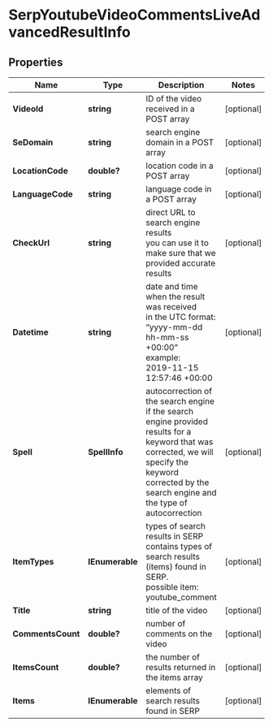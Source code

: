 # SerpYoutubeVideoCommentsLiveAdvancedResultInfo


## Properties

| Name | Type | Description | Notes |
|------------ | ------------- | ------------- | -------------|
**VideoId** | **string** | ID of the video received in a POST array |[optional]|
**SeDomain** | **string** | search engine domain in a POST array |[optional]|
**LocationCode** | **double?** | location code in a POST array |[optional]|
**LanguageCode** | **string** | language code in a POST array |[optional]|
**CheckUrl** | **string** | direct URL to search engine results<br>you can use it to make sure that we provided accurate results |[optional]|
**Datetime** | **string** | date and time when the result was received<br>in the UTC format: “yyyy-mm-dd hh-mm-ss +00:00”<br>example:<br>2019-11-15 12:57:46 +00:00 |[optional]|
**Spell** | **SpellInfo** | autocorrection of the search engine<br>if the search engine provided results for a keyword that was corrected, we will specify the keyword corrected by the search engine and the type of autocorrection |[optional]|
**ItemTypes** | **IEnumerable<string>** | types of search results in SERP<br>contains types of search results (items) found in SERP.<br>possible item:<br>youtube_comment |[optional]|
**Title** | **string** | title of the video |[optional]|
**CommentsCount** | **double?** | number of comments on the video |[optional]|
**ItemsCount** | **double?** | the number of results returned in the items array |[optional]|
**Items** | **IEnumerable<BaseYoutubeSerpElementItem>** | elements of search results found in SERP |[optional]|